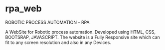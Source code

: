 # rpa_web

ROBOTIC PROCESS AUTOMATION - RPA

A WebSite for Robotic process automation. Developed using HTML, CSS, BOOTSRAP, JAVASCRIPT.
The website is a Fully Responsive site which can fit to any screen resolution and also in any Devices.
